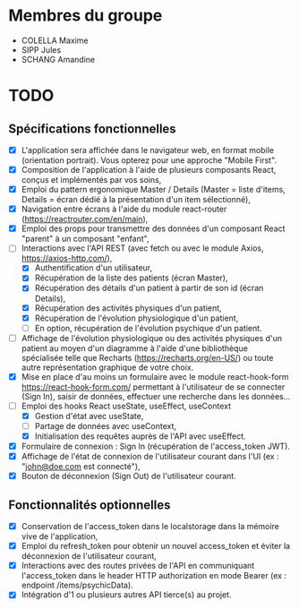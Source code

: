 # Membres du groupe
- COLELLA Maxime
- SIPP Jules
- SCHANG Amandine

# TODO

## Spécifications fonctionnelles

- [X] L'application sera affichée dans le navigateur web, en format mobile (orientation portrait). Vous opterez pour une approche "Mobile First".
- [X] Composition de l'application à l'aide de plusieurs composants React, conçus et implémentés par vos soins,
- [X] Emploi du pattern ergonomique Master / Details (Master = liste d'items, Details = écran dédié à la présentation d'un item sélectionné),
- [X] Navigation entre écrans à l'aide du module react-router (https://reactrouter.com/en/main),
- [X] Emploi des props pour transmettre des données d'un composant React "parent" à un composant "enfant",
- [ ]  Interactions avec l'API REST (avec fetch ou avec le module Axios, https://axios-http.com/),
    - [X] Authentification d'un utilisateur,
    - [X] Récupération de la liste des patients (écran Master),
    - [X] Récupération des détails d'un patient à partir de son id (écran Details),
    - [X] Récupération des activités physiques d'un patient,
    - [X] Récupération de l'évolution physiologique d'un patient,
    - [ ] En option, récupération de l'évolution psychique d'un patient.
- [ ] Affichage de l'évolution physiologique ou des activités physiques d'un patient au moyen d'un diagramme à l'aide d'une bibliothèque spécialisée telle que Recharts (https://recharts.org/en-US/) ou toute autre représentation graphique de votre choix.
- [X] Mise en place d'au moins un formulaire avec le module react-hook-form https://react-hook-form.com/ permettant à l'utilisateur de se connecter (Sign In), saisir de données, effectuer une recherche dans les données…
- [ ] Emploi des hooks React useState, useEffect, useContext
    - [X] Gestion d'état avec useState,
    - [ ] Partage de données avec useContext,
    - [X] Initialisation des requêtes auprès de l'API avec useEffect.
- [X] Formulaire de connexion : Sign In (récupération de l'access_token JWT).
- [x] Affichage de l'état de connexion de l'utilisateur courant dans l'UI (ex : "john@doe.com est connecté"),
- [x] Bouton de déconnexion (Sign Out) de l'utilisateur courant.

## Fonctionnalités optionnelles

- [X] Conservation de l'access_token dans le localstorage dans la mémoire vive de l'application,
- [x] Emploi du refresh_token pour obtenir un nouvel access_token et éviter la déconnexion de l'utilisateur courant,
- [x] Interactions avec des routes privées de l'API en communiquant l'access_token dans le header HTTP authorization en mode Bearer (ex : endpoint /items/psychicData).
- [X] Intégration d'1 ou plusieurs autres API tierce(s) au projet.